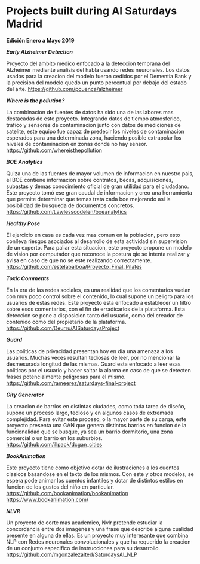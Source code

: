 # Projects built during AI Saturdays Madrid
__Edición Enero a Mayo 2019__

***Early Alzheimer Detection***

Proyecto del ambito medico enfocado a la deteccion temprana del Alzheimer mediante analisis del habla usando redes neuronales. Los datos usados para la creacion del modelo fueron cedidos por el Dementia Bank y la precision del modelo quedo un punto percentual por debajo del estado del arte.
https://github.com/pcuenca/alzheimer

***Where is the pollution?***

La combinacion de fuentes de datos ha sido una de las labores mas destacadas de este proyecto. Integrando datos de tiempo atmosferico, trafico y sensores de contaminacion junto con datos de mediciones de satelite, este equipo fue capaz de predecir los niveles de contaminacion esperados para una determinada zona, haciendo posible extrapolar los niveles de contaminacion en zonas donde no hay sensor.
https://github.com/whereisthepollution

***BOE Analytics***

Quiza una de las fuentes de mayor volumen de informacion en nuestro pais, el BOE contiene informacion sobre contratos, becas, adquisiciones, subastas y demas conocimiento oficial de gran utilidad para el ciudadano. Este proyecto tomó ese gran caudal de informacion y creo una herramienta que permite determinar que temas trata cada boe mejorando asi la posibilidad de busqueda de documentos concretos.
https://github.com/Lawlesscodelen/boeanalytics

***Healthy Pose***

El ejercicio en casa es cada vez mas comun en la poblacion, pero esto conlleva riesgos asociados al desarrollo de esta actividad sin supervision de un experto. Para paliar esta situacion, este proyecto propone un modelo de vision por computador que reconoce la postura qie se intenta realizar y avisa en caso de que no se este realizando correctamente.
https://github.com/estelabalboa/Proyecto_Final_Pilates

***Toxic Comments***

En la era de las redes sociales, es una realidad que los comentarios vuelan con muy poco control sobre el contenido, lo cual supone un peligro para los usuarios de estas redes. Este proyecto esta enfocado a establecer un filtro sobre esos comentarios, con el fin de erradicarlos de la plataforma. Esta deteccion se pone a disposicion tanto del usuario, como del creador de contenido como del propietario de la plataforma.
https://github.com/Deurru/AISaturdaysProject

***Guard***

Las politicas de privacidad presentan hoy en dia una amenaza a los usuarios. Muchas veces resultan tediosas de leer, por no mencionar la desmesurada longitud de las mismas. Guard esta enfocado a leer esas politicas por el usuario y hacer saltar la alarma en caso de que se detecten frases potencialmente peligrosas para el mismo.
https://github.com/rameerez/saturdays-final-project

***City Generator***

La creacion de barrios en distintas ciudades, como toda tarea de diseño, supone un proceso largo, tedioso y en algunos casos de extremada complejidad. Para evitar este proceso, o la mayor parte de su carga, este proyecto presenta una GAN que genera distintos barrios en funcion de la funcionalidad que se busque, ya sea un barrio dormitorio, una zona comercial o un barrio en los suburbios.
https://github.com/illpack/dcgan_cities

***BookAnimation***

Este proyecto tiene como objetivo dotar de ilustraciones a los cuentos clasicos basandose en el texto de los mismos. Con este y otros modelos, se espera pode animar los cuentos infantiles y dotar de distintos estilos en funcion de los gustos del niño en particular.
https://github.com/bookanimation/bookanimation
https://www.bookanimation.com/

***NLVR***

Un proyecto de corte mas academico, Nvlr pretende estudiar la concordancia entre dos imagenes y una frase que describe alguna cualidad presente en alguna de ellas. Es un proyecto muy interesante que combina NLP con Redes neuronales convolucionales y que ha requerido la creacion de un conjunto especifico de instrucciones para su desarrollo.
https://github.com/mgonzalezalted/SaturdaysAI_NLP
